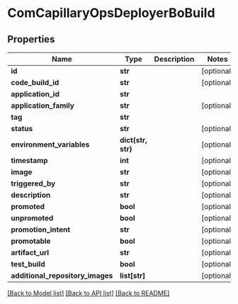 # ComCapillaryOpsDeployerBoBuild

## Properties
Name | Type | Description | Notes
------------ | ------------- | ------------- | -------------
**id** | **str** |  | [optional] 
**code_build_id** | **str** |  | [optional] 
**application_id** | **str** |  | 
**application_family** | **str** |  | [optional] 
**tag** | **str** |  | 
**status** | **str** |  | [optional] 
**environment_variables** | **dict(str, str)** |  | [optional] 
**timestamp** | **int** |  | [optional] 
**image** | **str** |  | [optional] 
**triggered_by** | **str** |  | [optional] 
**description** | **str** |  | [optional] 
**promoted** | **bool** |  | [optional] 
**unpromoted** | **bool** |  | [optional] 
**promotion_intent** | **str** |  | [optional] 
**promotable** | **bool** |  | [optional] 
**artifact_url** | **str** |  | [optional] 
**test_build** | **bool** |  | [optional] 
**additional_repository_images** | **list[str]** |  | [optional] 

[[Back to Model list]](../README.md#documentation-for-models) [[Back to API list]](../README.md#documentation-for-api-endpoints) [[Back to README]](../README.md)


